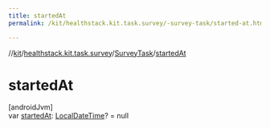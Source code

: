 ```yaml
---
title: startedAt
permalink: /kit/healthstack.kit.task.survey/-survey-task/started-at.html

---
```

//[kit](../../../index.html)/[healthstack.kit.task.survey](../index.html)/[SurveyTask](index.html)/[startedAt](started-at.html)



# startedAt



[androidJvm]\
var [startedAt](started-at.html): [LocalDateTime](https://developer.android.com/reference/kotlin/java/time/LocalDateTime.html)? = null




